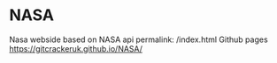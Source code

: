 # NASA
Nasa webside based on NASA api
permalink: /index.html
Github pages https://gitcrackeruk.github.io/NASA/
